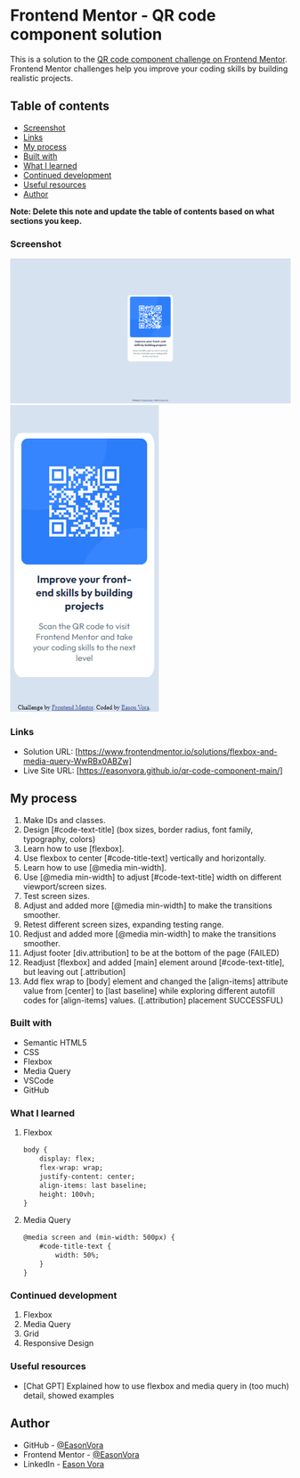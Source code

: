 # Frontend Mentor - QR code component solution

This is a solution to the [QR code component challenge on Frontend Mentor](https://www.frontendmentor.io/challenges/qr-code-component-iux_sIO_H). Frontend Mentor challenges help you improve your coding skills by building realistic projects. 

## Table of contents

- [Screenshot](#screenshot)
- [Links](#links)
- [My process](#my-process)
- [Built with](#built-with)
- [What I learned](#what-i-learned)
- [Continued development](#continued-development)
- [Useful resources](#useful-resources)
- [Author](#author)

**Note: Delete this note and update the table of contents based on what sections you keep.**

### Screenshot

![Desktop](./images/solution-screenshot-desktop.png)
![Mobile](./images/solution-screenshot-mobile.png)

### Links

- Solution URL: [https://www.frontendmentor.io/solutions/flexbox-and-media-query-WwRBx0ABZw]
- Live Site URL: [https://easonvora.github.io/qr-code-component-main/]

## My process
1. Make IDs and classes.
2. Design [#code-text-title] (box sizes, border radius, font family, typography, colors)
3. Learn how to use [flexbox].
4. Use flexbox to center [#code-title-text] vertically and horizontally.
5. Learn how to use [@media min-width].
6. Use [@media min-width] to adjust [#code-text-title] width on different viewport/screen sizes.
7. Test screen sizes.
8. Adjust and added more [@media min-width] to make the transitions smoother.
9. Retest different screen sizes, expanding testing range.
10. Redjust and added more [@media min-width] to make the transitions smoother.
11. Adjust footer [div.attribution] to be at the bottom of the page (FAILED)
12. Readjust [flexbox] and added [main] element around [#code-text-title], but leaving out [.attribution]
13. Add flex wrap to [body] element and changed the [align-items] attribute value from [center] to [last baseline] while exploring different autofill codes for [align-items] values. ([.attribution] placement SUCCESSFUL)

### Built with

- Semantic HTML5
- CSS
- Flexbox
- Media Query
- VSCode
- GitHub

### What I learned

1. Flexbox
    ```
    body {
        display: flex;
        flex-wrap: wrap;
        justify-content: center;
        align-items: last baseline;
        height: 100vh;
    }
    ```
2. Media Query
    ```
    @media screen and (min-width: 500px) {
        #code-title-text {
            width: 50%;
        }
    }
    ```

### Continued development

1. Flexbox
2. Media Query
3. Grid
4. Responsive Design

### Useful resources

- [Chat GPT] Explained how to use flexbox and media query in (too much) detail, showed examples

## Author

- GitHub - [@EasonVora](https://github.com/EasonVora)
- Frontend Mentor - [@EasonVora](https://www.frontendmentor.io/profile/EasonVora)
- LinkedIn - [Eason Vora](https://www.linkedin.com/in/eason-vora-5a043b262/)

